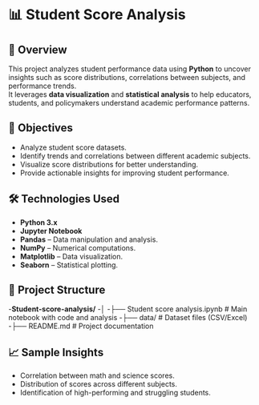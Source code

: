 # 📊 Student Score Analysis

## 📌 Overview
This project analyzes student performance data using **Python** to uncover insights such as score distributions, correlations between subjects, and performance trends.  
It leverages **data visualization** and **statistical analysis** to help educators, students, and policymakers understand academic performance patterns.

## 🎯 Objectives
- Analyze student score datasets.
- Identify trends and correlations between different academic subjects.
- Visualize score distributions for better understanding.
- Provide actionable insights for improving student performance.

## 🛠️ Technologies Used
- **Python 3.x**
- **Jupyter Notebook**
- **Pandas** – Data manipulation and analysis.
- **NumPy** – Numerical computations.
- **Matplotlib** – Data visualization.
- **Seaborn** – Statistical plotting.

## 📂 Project Structure
-**Student-score-analysis/**
-│
-├── Student score analysis.ipynb # Main notebook with code and analysis
-├── data/ # Dataset files (CSV/Excel)
-├── README.md # Project documentation

## 📈 Sample Insights
- Correlation between math and science scores.
- Distribution of scores across different subjects.
- Identification of high-performing and struggling students.
